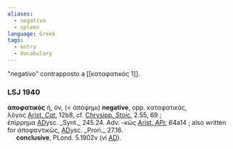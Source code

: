 ```yaml
---
aliases:
  - negativo
  - spleen
language: Greek
tags:
  - entry
  - Vocabulary
---
```


"negativo"  contrapposto a [[καταφατικός 1]].  
### LSJ 1940

**ἀποφατικός** ή, όν, (< ἀπόφημι) **negative**, opp. καταφατικός, λόγος [Arist. _Cat._](https://outils.biblissima.fr/ajax/eulexis/data/Liste_Auteurs_LSJ/index.htm#Arist._Cat.) 12b8, cf. [Chrysipp. _Stoic._](https://outils.biblissima.fr/ajax/eulexis/data/Liste_Auteurs_LSJ/index.htm#Chrysipp._Stoic.) 2.55, 69 ; ἐπίρρημα [AD](https://outils.biblissima.fr/ajax/eulexis/data/Liste_Auteurs_LSJ/index.htm#A._D.)ysc. _Synt._ 245.24. Adv. -κῶς [Arist. _APr._](https://outils.biblissima.fr/ajax/eulexis/data/Liste_Auteurs_LSJ/index.htm#Arist._APr.) 64a14 ; also written for ἀποφαντικῶς, [AD](https://outils.biblissima.fr/ajax/eulexis/data/Liste_Auteurs_LSJ/index.htm#A._D.)ysc. _Pron._ 27.16.  
     **conclusive**, PLond. 5.1902v (vi [AD](https://outils.biblissima.fr/ajax/eulexis/data/Liste_Auteurs_LSJ/index.htm#A._D.)).